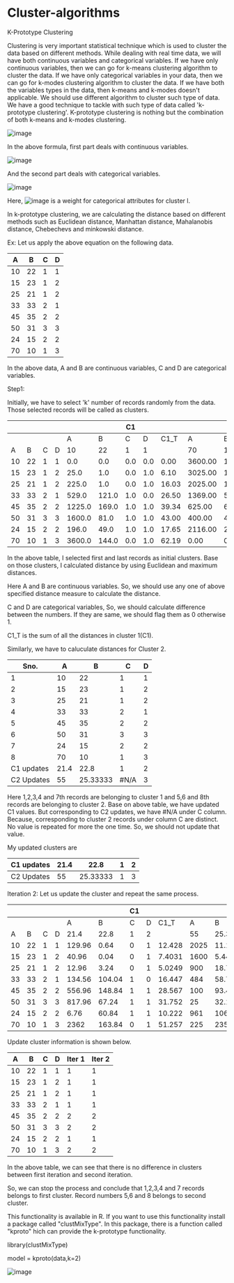# Cluster-algorithms


K-Prototype Clustering

Clustering is very important statistical technique which is used to cluster the data based on different methods. While dealing with real time data, we will have both continuous variables and categorical variables. If we have only continuous variables, then we can go for k-means clustering algorithm to cluster the data. If we have only categorical variables in your data, then we can go for k-modes clustering algorithm to cluster the data. If we have both the variables types in the data, then k-means and k-modes doesn&#39;t applicable. We should use different algorithm to cluster such type of data. We have a good technique to tackle with such type of data called &#39;k-prototype clustering&#39;. K-prototype clustering is nothing but the combination of both k-means and k-modes clustering.

![image](https://user-images.githubusercontent.com/10230160/45139456-712d3400-b1cd-11e8-92d7-13918ad79329.png)

In the above formula, first part deals with continuous variables.

![image](https://user-images.githubusercontent.com/10230160/45139489-8ace7b80-b1cd-11e8-8771-a4647871c14c.png)
 

And the second part deals with categorical variables.

![image](https://user-images.githubusercontent.com/10230160/45139508-991c9780-b1cd-11e8-9964-926058adab0c.png)
 
Here, 
![image](https://user-images.githubusercontent.com/10230160/45139567-c9643600-b1cd-11e8-8f56-1f1572e2a3d8.png) is a weight for categorical attributes for cluster l.

In k-prototype clustering, we are calculating the distance based on different methods such as Euclidean distance, Manhattan distance, Mahalanobis distance, Chebechevs and minkowski distance.

Ex: Let us apply the above equation on the following data.

| A | B | C | D |
| --- | --- | --- | --- |
| 10 | 22 | 1 | 1 |
| 15 | 23 | 1 | 2 |
| 25 | 21 | 1 | 2 |
| 33 | 33 | 2 | 1 |
| 45 | 35 | 2 | 2 |
| 50 | 31 | 3 | 3 |
| 24 | 15 | 2 | 2 |
| 70 | 10 | 1 | 3 |

In the above data, A and B are continuous variables, C and D are categorical variables.

Step1:

Initially, we have to select &#39;k&#39; number of records randomly from the data. Those selected records will be called as clusters.

|   |   |   |   |   |   | C1 |   |   |   |   | C2 |   |   |   |   |   |
| --- | --- | --- | --- | --- | --- | --- | --- | --- | --- | --- | --- | --- | --- | --- | --- | --- |
|   |   |   |   | A | B | C | D | C1\_T | A | B | C | D | C2\_T | New\_Cls | C1\_T | C2\_T |
| A | B | C | D | 10 | 22 | 1 | 1 |   | 70 | 10 | 1 | 3 |   |   |   |   |
| 10 | 22 | 1 | 1 | 0.0 | 0.0 | 0.0 | 0.0 | 0.00 | 3600.00 | 144.00 | 0.00 | 1.00 | 62.19 | 1 | 0.00 | 62.19 |
| 15 | 23 | 1 | 2 | 25.0 | 1.0 | 0.0 | 1.0 | 6.10 | 3025.00 | 169.00 | 0.00 | 1.00 | 57.52 | 1 | 6.10 | 57.52 |
| 25 | 21 | 1 | 2 | 225.0 | 1.0 | 0.0 | 1.0 | 16.03 | 2025.00 | 121.00 | 0.00 | 1.00 | 47.32 | 1 | 16.03 | 47.32 |
| 33 | 33 | 2 | 1 | 529.0 | 121.0 | 1.0 | 0.0 | 26.50 | 1369.00 | 529.00 | 1.00 | 1.00 | 45.57 | 1 | 26.50 | 45.57 |
| 45 | 35 | 2 | 2 | 1225.0 | 169.0 | 1.0 | 1.0 | 39.34 | 625.00 | 625.00 | 1.00 | 1.00 | 37.36 | 2 | 39.34 | 37.36 |
| 50 | 31 | 3 | 3 | 1600.0 | 81.0 | 1.0 | 1.0 | 43.00 | 400.00 | 441.00 | 1.00 | 0.00 | 30.00 | 2 | 43.00 | 30.00 |
| 24 | 15 | 2 | 2 | 196.0 | 49.0 | 1.0 | 1.0 | 17.65 | 2116.00 | 25.00 | 1.00 | 1.00 | 48.27 | 1 | 17.65 | 48.27 |
| 70 | 10 | 1 | 3 | 3600.0 | 144.0 | 0.0 | 1.0 | 62.19 | 0.00 | 0.00 | 0.00 | 0.00 | 0.00 | 2 | 62.19 | 0.00 |

In the above table, I selected first and last records as initial clusters. Base on those clusters, I calculated distance by using Euclidean and maximum distances.

Here A and B are continuous variables. So, we should use any one of above specified distance measure to calculate the distance.

C and D are categorical variables, So, we should calculate difference between the numbers. If they are same, we should flag them as 0 otherwise 1.

C1\_T is the sum of all the distances in cluster 1(C1).

Similarly, we have to caluculate distances for Cluster 2.

|  Sno. | A | B | C | D |
| --- | --- | --- | --- | --- |
|  1 | 10 | 22 | 1 | 1 |
|  2 | 15 | 23 | 1 | 2 |
|  3 | 25 | 21 | 1 | 2 |
|  4 | 33 | 33 | 2 | 1 |
|  5 | 45 | 35 | 2 | 2 |
|  6 | 50 | 31 | 3 | 3 |
|  7 | 24 | 15 | 2 | 2 |
|  8 | 70 | 10 | 1 | 3 |
| C1 updates | 21.4 | 22.8 | 1 | 2 |
| C2 Updates | 55 | 25.33333 | #N/A | 3 |

Here 1,2,3,4 and 7th records are belonging to cluster 1 and 5,6 and 8th records are belonging to cluster 2. Base on above table, we have updated C1 values. But corresponding to C2 updates, we have #N/A under C column. Because, corresponding to cluster 2 records under column C are distinct. No value is repeated for more the one time. So, we should not update that value.

My updated clusters are

| C1 updates | 21.4 | 22.8 | 1 | 2 |
| --- | --- | --- | --- | --- |
| C2 Updates | 55 | 25.33333 | 1 | 3 |

Iteration 2: Let us update the cluster and repeat the same process.

|   |   |   |   |   |   | C1 |   |   |   |   | C2 |   |   |   |   |   |
| --- | --- | --- | --- | --- | --- | --- | --- | --- | --- | --- | --- | --- | --- | --- | --- | --- |
|   |   |   |   | A | B | C | D | C1\_T | A | B | C | D | C2\_T | New\_Cls | C1\_T | C2\_T |
| A | B | C | D | 21.4 | 22.8 | 1 | 2 |   | 55 | 25.333 | 1 | 3 |   |   |   |   |
| 10 | 22 | 1 | 1 | 129.96 | 0.64 | 0 | 1 | 12.428 | 2025 | 11.111 | 0 | 1 | 46.1 | 1 | 12.42804 | 46.12329 |
| 15 | 23 | 1 | 2 | 40.96 | 0.04 | 0 | 1 | 7.4031 | 1600 | 5.4444 | 0 | 1 | 41.1 | 1 | 7.403124 | 41.068 |
| 25 | 21 | 1 | 2 | 12.96 | 3.24 | 0 | 1 | 5.0249 | 900 | 18.778 | 0 | 1 | 31.3 | 1 | 5.024922 | 31.31135 |
| 33 | 33 | 2 | 1 | 134.56 | 104.04 | 1 | 0 | 16.447 | 484 | 58.778 | 1 | 1 | 25.3 | 1 | 16.44668 | 25.29759 |
| 45 | 35 | 2 | 2 | 556.96 | 148.84 | 1 | 1 | 28.567 | 100 | 93.444 | 1 | 1 | 15.9 | 2 | 28.5669 | 15.90843 |
| 50 | 31 | 3 | 3 | 817.96 | 67.24 | 1 | 1 | 31.752 | 25 | 32.111 | 1 | 0 | 8.56 | 2 | 31.75231 | 8.557189 |
| 24 | 15 | 2 | 2 | 6.76 | 60.84 | 1 | 1 | 10.222 | 961 | 106.78 | 1 | 1 | 34.7 | 1 | 10.22192 | 34.67687 |
| 70 | 10 | 1 | 3 | 2362 | 163.84 | 0 | 1 | 51.257 | 225 | 235.11 | 0 | 0 | 21.5 | 2 | 51.25734 | 21.4502 |

Update cluster information is shown below.

| A | B | C | D | Iter 1 | Iter 2 |
| --- | --- | --- | --- | --- | --- |
| 10 | 22 | 1 | 1 | 1 | 1 |
| 15 | 23 | 1 | 2 | 1 | 1 |
| 25 | 21 | 1 | 2 | 1 | 1 |
| 33 | 33 | 2 | 1 | 1 | 1 |
| 45 | 35 | 2 | 2 | 2 | 2 |
| 50 | 31 | 3 | 3 | 2 | 2 |
| 24 | 15 | 2 | 2 | 1 | 1 |
| 70 | 10 | 1 | 3 | 2 | 2 |

In the above table, we can see that there is no difference in clusters between first iteration and second iteration.

So, we can stop the process and conclude that 1,2,3,4 and 7 records belongs to first cluster. Record numbers 5,6 and 8 belongs to second cluster.



This functionality is available in R. If you want to use this functionality install a package called &quot;clustMixType&quot;. In this package, there is a function called &quot;kproto&quot; hich can provide the k-prototype functionality.

library(clustMixType)

model = kproto(data,k=2)

![image](https://user-images.githubusercontent.com/10230160/45139779-8a82b000-b1ce-11e8-886d-3b6b2faf4f04.png)
